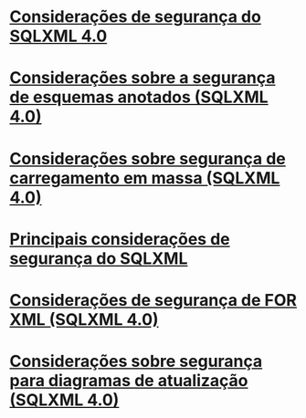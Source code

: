 # [Considerações de segurança do SQLXML 4.0](sqlxml-4-0-security-considerations.md)

# [Considerações sobre a segurança de esquemas anotados (SQLXML 4.0)](annotated-schema-security-considerations-sqlxml-4-0.md)
# [Considerações sobre segurança de carregamento em massa (SQLXML 4.0)](bulk-load-security-considerations-sqlxml-4-0.md)
# [Principais considerações de segurança do SQLXML](core-sqlxml-security-considerations.md)
# [Considerações de segurança de FOR XML (SQLXML 4.0)](for-xml-security-considerations-sqlxml-4-0.md)
# [Considerações sobre segurança para diagramas de atualização (SQLXML 4.0)](updategram-security-considerations-sqlxml-4-0.md)
